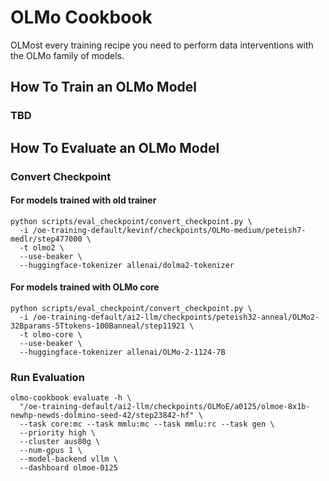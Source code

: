 # OLMo Cookbook

OLMost every training recipe you need to perform data interventions with the OLMo family of models.

## How To Train an OLMo Model

### TBD

## How To Evaluate an OLMo Model

### Convert Checkpoint

#### For models trained with old trainer

```shell
python scripts/eval_checkpoint/convert_checkpoint.py \
  -i /oe-training-default/kevinf/checkpoints/OLMo-medium/peteish7-medlr/step477000 \
  -t olmo2 \
  --use-beaker \
  --huggingface-tokenizer allenai/dolma2-tokenizer
```

#### For models trained with OLMo core

```shell
python scripts/eval_checkpoint/convert_checkpoint.py \
  -i /oe-training-default/ai2-llm/checkpoints/peteish32-anneal/OLMo2-32Bparams-5Ttokens-100Banneal/step11921 \
  -t olmo-core \
  --use-beaker \
  --huggingface-tokenizer allenai/OLMo-2-1124-7B
```

### Run Evaluation

```shell
olmo-cookbook evaluate -h \
  "/oe-training-default/ai2-llm/checkpoints/OLMoE/a0125/olmoe-8x1b-newhp-newds-dolmino-seed-42/step23842-hf" \
  --task core:mc --task mmlu:mc --task mmlu:rc --task gen \
  --priority high \
  --cluster aus80g \
  --num-gpus 1 \
  --model-backend vllm \
  --dashboard olmoe-0125
```
